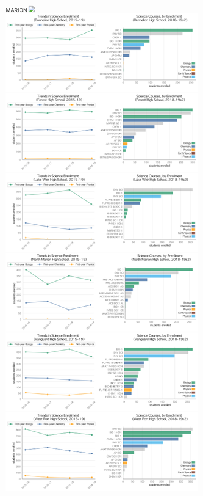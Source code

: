 MARION
![](../School_plots/BELLEVIEW.png)
![](../School_plots/MARION/DUNNELLON.png)
![](../School_plots/MARION/FOREST.png)
![](../School_plots/MARION/LAKE_WEIR.png)
![](../School_plots/MARION/NORTH_MARI.png)
![](../School_plots/MARION/VANGUARD.png)
![](../School_plots/MARION/WEST_PORT.png)

